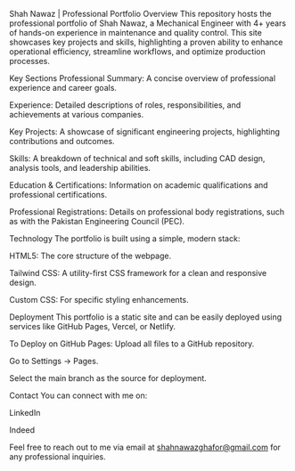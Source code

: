 Shah Nawaz | Professional Portfolio
Overview
This repository hosts the professional portfolio of Shah Nawaz, a Mechanical Engineer with 4+ years of hands-on experience in maintenance and quality control. This site showcases key projects and skills, highlighting a proven ability to enhance operational efficiency, streamline workflows, and optimize production processes.

Key Sections
Professional Summary: A concise overview of professional experience and career goals.

Experience: Detailed descriptions of roles, responsibilities, and achievements at various companies.

Key Projects: A showcase of significant engineering projects, highlighting contributions and outcomes.

Skills: A breakdown of technical and soft skills, including CAD design, analysis tools, and leadership abilities.

Education & Certifications: Information on academic qualifications and professional certifications.

Professional Registrations: Details on professional body registrations, such as with the Pakistan Engineering Council (PEC).

Technology
The portfolio is built using a simple, modern stack:

HTML5: The core structure of the webpage.

Tailwind CSS: A utility-first CSS framework for a clean and responsive design.

Custom CSS: For specific styling enhancements.

Deployment
This portfolio is a static site and can be easily deployed using services like GitHub Pages, Vercel, or Netlify.

To Deploy on GitHub Pages:
Upload all files to a GitHub repository.

Go to Settings -> Pages.

Select the main branch as the source for deployment.

Contact
You can connect with me on:

LinkedIn

Indeed

Feel free to reach out to me via email at shahnawazghafor@gmail.com for any professional inquiries.
